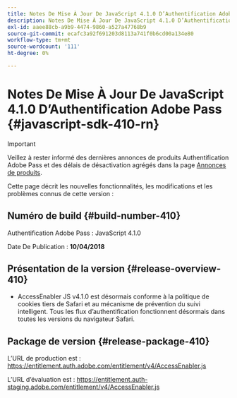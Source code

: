 ```yaml
---
title: Notes De Mise À Jour De JavaScript 4.1.0 D’Authentification Adobe Pass
description: Notes De Mise À Jour De JavaScript 4.1.0 D’Authentification Adobe Pass
exl-id: aaee88cb-a9b9-4474-9860-a527a47768b9
source-git-commit: ecafc3a92f691203d8113a741f0b6cd00a134e80
workflow-type: tm+mt
source-wordcount: '111'
ht-degree: 0%

---
```


# Notes De Mise À Jour De JavaScript 4.1.0 D’Authentification Adobe Pass {#javascript-sdk-410-rn}

>[!IMPORTANT]
>
> Veillez à rester informé des dernières annonces de produits Authentification Adobe Pass et des délais de désactivation agrégés dans la page [Annonces de produits](/help/authentication/product-announcements.md).

Cette page décrit les nouvelles fonctionnalités, les modifications et les problèmes connus de cette version :

## Numéro de build {#build-number-410}

Authentification Adobe Pass : JavaScript 4.1.0

Date De Publication : **10/04/2018**

## Présentation de la version {#release-overview-410}

* AccessEnabler JS v4.1.0 est désormais conforme à la politique de cookies tiers de Safari et au mécanisme de prévention du suivi intelligent. Tous les flux d’authentification fonctionnent désormais dans toutes les versions du navigateur Safari.

## Package de version {#release-package-410}

L’URL de production est : https://entitlement.auth.adobe.com/entitlement/v4/AccessEnabler.js

L’URL d’évaluation est : https://entitlement.auth-staging.adobe.com/entitlement/v4/AccessEnabler.js

